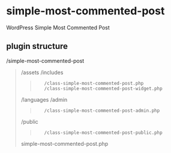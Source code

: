 # simple-most-commented-post
WordPress Simple Most Commented Post


## plugin structure
/simple-most-commented-post
>    /assets
>    /includes
>>        /class-simple-most-commented-post.php
>>        /class-simple-most-commented-post-widget.php
>    /languages
>    /admin
>>        /class-simple-most-commented-post-admin.php
>    /public
>>        /class-simple-most-commented-post-public.php
>    simple-most-commented-post.php
